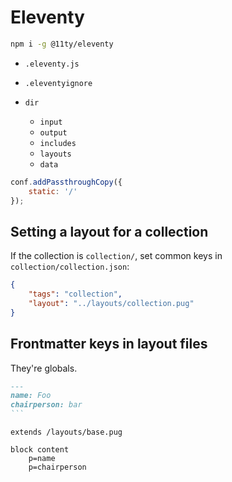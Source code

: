 # Eleventy

```sh
npm i -g @11ty/eleventy
```

-   `.eleventy.js`
-   `.eleventyignore`



-   `dir`
    -   `input`
    -   `output`
    -   `includes`
    -   `layouts`
    -   `data`

```js
conf.addPassthroughCopy({
    static: '/'
});
```

## Setting a layout for a collection

If the collection is `collection/`, set common keys in `collection/collection.json`:

```json
{
    "tags": "collection",
    "layout": "../layouts/collection.pug"
}
```

## Frontmatter keys in layout files

They're globals.

```md
---
name: Foo
chairperson: bar
​```
```

```pug
extends /layouts/base.pug

block content
	p=name
	p=chairperson
```

